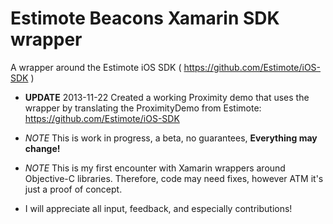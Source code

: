 Estimote Beacons Xamarin SDK wrapper
=======================

A wrapper around the Estimote iOS SDK ( https://github.com/Estimote/iOS-SDK )

- **UPDATE** 2013-11-22 Created a working Proximity demo that uses the wrapper by translating the ProximityDemo from Estimote: https://github.com/Estimote/iOS-SDK

- *NOTE* This is work in progress, a beta, no guarantees, **Everything may change!**
- *NOTE* This is my first encounter with Xamarin wrappers around Objective-C libraries. Therefore, code may need fixes, however ATM it's just a proof of concept.
- I will appreciate all input, feedback, and especially contributions!
